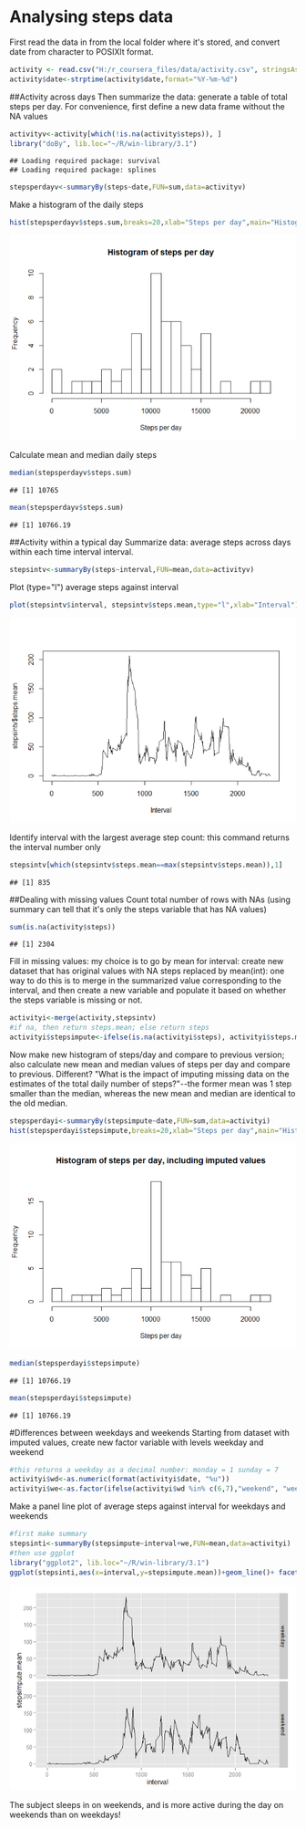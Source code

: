 Analysing steps data
========
First read the data in from the local folder where it's stored, and convert date from character to POSIXlt format.  

```r
activity <- read.csv("H:/r_coursera_files/data/activity.csv", stringsAsFactors=FALSE)
activity$date<-strptime(activity$date,format="%Y-%m-%d")
```
##Activity across days
Then summarize the data: generate a table of total steps per day. For convenience, first define a new data frame without the NA values  

```r
activityv<-activity[which(!is.na(activity$steps)), ]
library("doBy", lib.loc="~/R/win-library/3.1")
```

```
## Loading required package: survival
## Loading required package: splines
```

```r
stepsperdayv<-summaryBy(steps~date,FUN=sum,data=activityv)
```
Make a histogram of the daily steps    

```r
hist(stepsperdayv$steps.sum,breaks=20,xlab="Steps per day",main="Histogram of steps per day")
```

![](./PA1_template_files/figure-html/unnamed-chunk-3-1.png) 
  
Calculate mean and median daily steps  

```r
median(stepsperdayv$steps.sum)
```

```
## [1] 10765
```

```r
mean(stepsperdayv$steps.sum)
```

```
## [1] 10766.19
```
##Activity within a typical day
Summarize data: average steps across days within each time interval interval.  

```r
stepsintv<-summaryBy(steps~interval,FUN=mean,data=activityv)
```
Plot (type="l") average steps against interval  

```r
plot(stepsintv$interval, stepsintv$steps.mean,type="l",xlab="Interval")
```

![](./PA1_template_files/figure-html/unnamed-chunk-6-1.png) 
  
Identify interval with the largest average step count: this command returns the interval number only  

```r
stepsintv[which(stepsintv$steps.mean==max(stepsintv$steps.mean)),1]
```

```
## [1] 835
```
##Dealing with missing values
Count total number of rows with NAs (using summary can tell that it's only the steps variable that has NA values)  

```r
sum(is.na(activity$steps))
```

```
## [1] 2304
```
  
Fill in missing values: my choice is to go by mean for interval: create new dataset that has original values with NA steps replaced by mean(int): one way to do this is to merge in the summarized value corresponding to the interval, and then create a new variable and populate it based on whether the steps variable is missing or not. 

```r
activityi<-merge(activity,stepsintv)
#if na, then return steps.mean; else return steps
activityi$stepsimpute<-ifelse(is.na(activityi$steps), activityi$steps.mean, activityi$steps)
```
Now make new histogram of steps/day and compare to previous version; also calculate new mean and median values of steps per day and compare to previous. Different? "What is the impact of imputing missing data on the estimates of the total daily number of steps?"--the former mean was 1 step smaller than the median, whereas the new mean and median are identical to the old median.  

```r
stepsperdayi<-summaryBy(stepsimpute~date,FUN=sum,data=activityi)
hist(stepsperdayi$stepsimpute,breaks=20,xlab="Steps per day",main="Histogram of steps per day, including imputed values")
```

![](./PA1_template_files/figure-html/unnamed-chunk-10-1.png) 

```r
median(stepsperdayi$stepsimpute)
```

```
## [1] 10766.19
```

```r
mean(stepsperdayi$stepsimpute)
```

```
## [1] 10766.19
```
#Differences between weekdays and weekends
Starting from dataset with imputed values, create new factor variable with levels weekday and weekend  

```r
#this returns a weekday as a decimal number: monday = 1 sunday = 7
activityi$wd<-as.numeric(format(activityi$date, "%u"))
activityi$we<-as.factor(ifelse(activityi$wd %in% c(6,7),"weekend", "weekday"))
```
Make a panel line plot of average steps against interval for weekdays and weekends  

```r
#first make summary
stepsinti<-summaryBy(stepsimpute~interval+we,FUN=mean,data=activityi)
#then use ggplot
library("ggplot2", lib.loc="~/R/win-library/3.1")
ggplot(stepsinti,aes(x=interval,y=stepsimpute.mean))+geom_line()+ facet_grid(we ~ .)
```

![](./PA1_template_files/figure-html/unnamed-chunk-12-1.png) 
  
The subject sleeps in on weekends, and is more active during the day on weekends than on weekdays!
